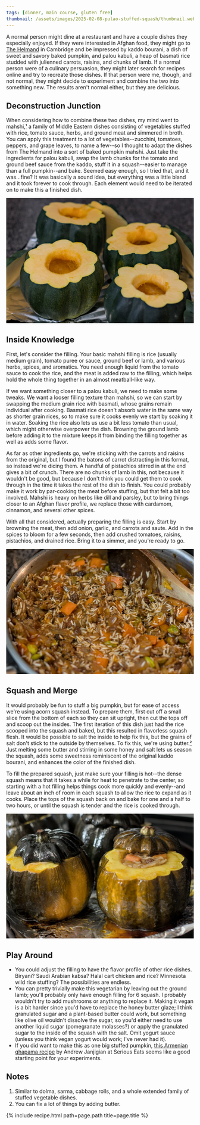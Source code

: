 ```yaml
---
tags: [dinner, main course, gluten free]
thumbnail: /assets/images/2025-02-08-pulao-stuffed-squash/thumbnail.webp
---
```


A normal person might dine at a restaurant and have a couple dishes they especially enjoyed. If they were interested in Afghan food, they might go to [The Helmand](https://helmandrestaurant.com/) in Cambridge and be impressed by kaddo bourani, a dish of sweet and savory baked pumpkin, and palou kabuli, a heap of basmati rice studded with julienned carrots, raisins, and chunks of lamb. If a normal person were of a culinary persuasion, they might later search for recipes online and try to recreate those dishes. If that person were me, though, and not normal, they might decide to experiment and combine the two into something new. The results aren't normal either, but they are delicious.

## Deconstruction Junction

When considering how to combine these two dishes, my mind went to mahshi,[¹](#notes) a family of Middle Eastern dishes consisting of vegetables stuffed with rice, tomato sauce, herbs, and ground meat and simmered in broth. You can apply this treatment to a lot of vegetables--zucchini, tomatoes, peppers, and grape leaves, to name a few--so I thought to adapt the dishes from The Helmand into a sort of baked pumpkin mahshi. Just take the ingredients for palou kabuli, swap the lamb chunks for the tomato and ground beef sauce from the kaddo, stuff it in a squash--easier to manage than a full pumpkin--and bake. Seemed easy enough, so I tried that, and it was...fine? It was basically a sound idea, but everything was a little bland and it took forever to cook through. Each element would need to be iterated on to make this a finished dish.

![Squash](/assets/images/2025-02-08-pulao-stuffed-squash/squash.webp)

## Inside Knowledge
First, let's consider the filling. Your basic mahshi filling is rice (usually medium grain), tomato puree or sauce, ground beef or lamb, and various herbs, spices, and aromatics. You need enough liquid from the tomato sauce to cook the rice, and the meat is added raw to the filling, which helps hold the whole thing together in an almost meatball-like way.

If we want something closer to a palou kabuli, we need to make some tweaks. We want a looser filling texture than mahshi, so we can start by swapping the medium grain rice with basmati, whose grains remain individual after cooking. Basmati rice doesn't absorb water in the same way as shorter grain rices, so to make sure it cooks evenly we start by soaking it in water. Soaking the rice also lets us use a bit less tomato than usual, which might otherwise overpower the dish. Browning the ground lamb before adding it to the mixture keeps it from binding the filling together as well as adds some flavor.

As far as other ingredients go, we're sticking with the carrots and raisins from the original, but I found the batons of carrot distracting in this format, so instead we're dicing them. A handful of pistachios stirred in at the end gives a bit of crunch. There are no chunks of lamb in this, not because it wouldn't be good, but because I don't think you could get them to cook through in the time it takes the rest of the dish to finish. You could probably make it work by par-cooking the meat before stuffing, but that felt a bit too involved. Mahshi is heavy on herbs like dill and parsley, but to bring things closer to an Afghan flavor profile, we replace those with cardamom, cinnamon, and several other spices.

With all that considered, actually preparing the filling is easy. Start by browning the meat, then add onion, garlic, and carrots and saute. Add in the spices to bloom for a few seconds, then add crushed tomatoes, raisins, pistachios, and drained rice. Bring it to a simmer, and you're ready to go.

![Filling](/assets/images/2025-02-08-pulao-stuffed-squash/filling.webp)

## Squash and Merge
It would probably be fun to stuff a big pumpkin, but for ease of access we're using acorn squash instead. To prepare them, first cut off a small slice from the bottom of each so they can sit upright, then cut the tops off and scoop out the insides. The first iteration of this dish just had the rice scooped into the squash and baked, but this resulted in flavorless squash flesh. It would be possible to salt the inside to help fix this, but the grains of salt don't stick to the outside by themselves. To fix this, we're using butter.[²](#notes) Just melting some butter and stirring in some honey and salt lets us season the squash, adds some sweetness reminiscent of the original kaddo bourani, and enhances the color of the finished dish.

To fill the prepared squash, just make sure your filling is hot--the dense squash means that it takes a while for heat to penetrate to the center, so starting with a hot filling helps things cook more quickly and evenly--and leave about an inch of room in each squash to allow the rice to expand as it cooks. Place the tops of the squash back on and bake for one and a half to two hours, or until the squash is tender and the rice is cooked through.

![Cooked](/assets/images/2025-02-08-pulao-stuffed-squash/cooked.webp)

## Play Around

- You could adjust the filling to have the flavor profile of other rice dishes. Biryani? Saudi Arabian kabsa? Halal cart chicken and rice? Minnesota wild rice stuffing? The possibilities are endless.
- You can pretty trivially make this vegetarian by leaving out the ground lamb; you'll probably only have enough filling for 6 squash. I probably wouldn't try to add mushrooms or anything to replace it. Making it vegan is a bit harder since you'd have to replace the honey butter glaze; I think granulated sugar and a plant-based butter could work, but something like olive oil wouldn't dissolve the sugar, so you'd either need to use another liquid sugar (pomegranate molasses?) or apply the granulated sugar to the inside of the squash with the salt. Omit yogurt sauce (unless you think vegan yogurt would work; I've never had it).
- If you did want to make this as one big stuffed pumpkin, [this Armenian ghapama recipe](https://www.seriouseats.com/ghapama-armenian-stuffed-pumpkin-recipe-8401022) by Andrew Janjigian at Serious Eats seems like a good starting point for your experiments.

## Notes

1. Similar to dolma, sarma, cabbage rolls, and a whole extended family of stuffed vegetable dishes.
2. You can fix a lot of things by adding butter.

{% include recipe.html path=page.path title=page.title %}
